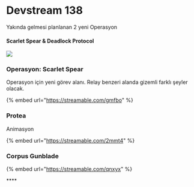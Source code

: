 # Devstream 138

Yakında gelmesi planlanan 2 yeni Operasyon

#### Scarlet Spear & Deadlock Protocol

![](https://n9e5v4d8.ssl.hwcdn.net/uploads/17b39e7ddf041b4c529e9dafdfbe13bc.jpg)

### **Operasyon:** Scarlet Spear

Operasyon için yeni görev alanı. Relay benzeri alanda gizemli farklı şeyler olacak.

{% embed url="https://streamable.com/gmfbo" %}

### Protea

Animasyon

{% embed url="https://streamable.com/2mmt4" %}

### Corpus G**unblade**

{% embed url="https://streamable.com/qnxyx" %}

\*\*\*\*

























